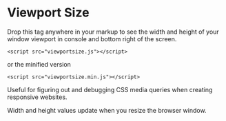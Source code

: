 Viewport Size
=============

Drop this tag anywhere in your markup to see the width and height of your window viewport in console and bottom right of the screen.

````
<script src="viewportsize.js"></script>
````
or the minified version
````
<script src="viewportsize.min.js"></script>
````

Useful for figuring out and debugging CSS media queries when creating responsive websites.

Width and height values update when you resize the browser window.